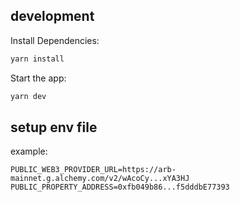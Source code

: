 ## development

Install Dependencies:

```bash
yarn install
```

Start the app:

```bash
yarn dev
```

## setup env file

example:

```
PUBLIC_WEB3_PROVIDER_URL=https://arb-mainnet.g.alchemy.com/v2/wAcoCy...xYA3HJ
PUBLIC_PROPERTY_ADDRESS=0xfb049b86...f5dddbE77393
```
